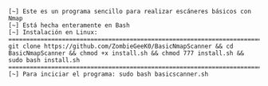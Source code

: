     [~] Este es un programa sencillo para realizar escáneres básicos con Nmap
    [~] Está hecha enteramente en Bash
    [~] Instalación en Linux:
    ==========================================================================================================================================================
    git clone https://github.com/ZombieGeeK0/BasicNmapScanner && cd BasicNmapScanner && chmod +x install.sh && chmod 777 install.sh && sudo bash install.sh
    ==========================================================================================================================================================
    [~] Para inciciar el programa: sudo bash basicscanner.sh
